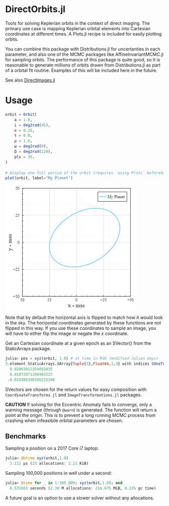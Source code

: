 # DirectOrbits.jl

Tools for solving Keplerian orbits in the context of direct imaging.
The primary use case is mapping Keplerian orbital elements into Cartesian
coordinates at different times. A Plots.jl recipe is included for easily plotting orbits.

You can combine this package with Distributions.jl for uncertanties
in each parameter, and also one of the MCMC packages like AffineInvariantMCMC.jl
for sampling orbits. The performance of this package is quite good, so it 
is reasonable to generate millions of orbits drawn from Distributions.jl
as part of a orbital fit routine. Examples of this will be included here
in the future.

See also [DirectImages.jl](//github.com/sefffal/DirectImages.jl)


# Usage
```julia
orbit = Orbit(
    a = 1.0,
    i = deg2rad(45),
    e = 0.25,
    τ = 0.0,
    μ = 1.0,
    ω = deg2rad(0),
    Ω = deg2rad(120),
    plx = 35.
)

# Display one full period of the orbit (requires `using Plots` beforehand)
plot(orbit, label="My Planet")
```
![Orbit Plot](docs/orbit-sample.png)

Note that by default the horizontal axis is flipped to match how it would look in the sky. The horizontal coordinates generated by these functions are not flipped in this way. If you use these coordinates to sample an image, you will have to either flip the image or negate the $x$ coordinate.


Get an Cartesian coordinate at a given epoch as an SVector() from the StaticArrays package.
```julia
julia> pos = xyz(orbit, 1.0) # at time in MJD (modified Julian days)
3-element StaticArrays.SArray{Tuple{3},Float64,1,3} with indices SOneTo(3):
  0.02003012254093835
  0.01072871196981525
 -0.019306398386215368
```

SVectors are chosen for the return values for easy composition with `CoordinateTransforms.jl` and `ImageTransformations.jl` packages.

**CAUTION**
If solving for the Eccentric Anomaly fails to converge, only a warning message (through `@warn`) is generated.
The function will return a point at the origin. This is to prevent a long running MCMC process from crashing when
infeasibile orbital parameters are chosen.


## Benchmarks

Sampling a position on a 2017 Core i7 laptop:
```julia
julia> @btime xyz(orbit,1.0)
  3.112 μs (23 allocations: 2.22 KiB)
```

Sampling 100,000 positions in well under a second:
```julia
julia> @time for _ in 1:100_000; xyz(orbit,1.0); end
  0.531661 seconds (2.30 M allocations: 216.675 MiB, 8.23% gc time)
```

A future goal is an option to use a slower solver without any allocations.
